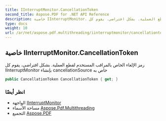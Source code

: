 ```yaml
---
title: IInterruptMonitor.CancellationToken
second_title: Aspose.PDF for .NET API Reference
description: خاصية IInterruptMonitor. تراقب رمز الإلغاء المستخدم لقطع العملية. بشكل افتراضي، يقوم كل IInterruptMonitor بإنشاء cancellationSource خاص به
type: docs
weight: 10
url: /ar/net/aspose.pdf.multithreading/iinterruptmonitor/cancellationtoken/
---
```

## خاصية IInterruptMonitor.CancellationToken

رمز الإلغاء الخاص بالمراقب المستخدم لقطع العملية. بشكل افتراضي، يقوم كل IInterruptMonitor بإنشاء cancellationSource خاص به

```csharp
public CancellationToken CancellationToken { get; }
```

### انظر أيضًا

* الواجهة [IInterruptMonitor](../)
* مساحة الأسماء [Aspose.Pdf.Multithreading](../../../aspose.pdf.multithreading/)
* التجميع [Aspose.PDF](../../../)